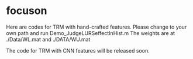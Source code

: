 # focuson
Here are codes for TRM with hand-crafted features.
Please change to your own path and run Demo_JudgeLURSeffectInHist.m
The weights are at ./Data/WL.mat and ./DATA/WU.mat

The code for TRM with CNN features will be released soon.
